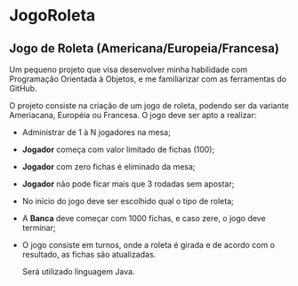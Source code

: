 # JogoRoleta

## Jogo de Roleta (Americana/Europeia/Francesa)

Um pequeno projeto que visa desenvolver minha habilidade com Programação Orientada à Objetos, e me familiarizar com as ferramentas do GitHub.

O projeto consiste na criação de um jogo de roleta, podendo ser da variante Ameriacana, Européia ou Francesa.
O jogo deve ser apto a realizar:

* Administrar de 1 à N jogadores na mesa;
* **Jogador** começa com valor limitado de fichas (100);
* **Jogador** com zero fichas é eliminado da mesa;
* **Jogador** não pode ficar mais que 3 rodadas sem apostar;
* No início do jogo deve ser escolhido qual o tipo de roleta;
* A **Banca** deve começar com 1000 fichas, e caso zere, o jogo deve terminar;
* O jogo consiste em turnos, onde a roleta é girada e de acordo com o resultado, as fichas são atualizadas.

	Será utilizado linguagem Java.	
